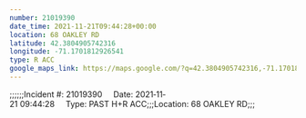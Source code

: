 ```yaml
---
number: 21019390
date_time: 2021-11-21T09:44:28+00:00
location: 68 OAKLEY RD
latitude: 42.3804905742316
longitude: -71.1701812926541
type: R ACC
google_maps_link: https://maps.google.com/?q=42.3804905742316,-71.1701812926541
---
```


;;;;;;Incident #: 21019390     Date: 2021‐11‐21 09:44:28     Type: PAST H+R ACC;;;Location: 68 OAKLEY RD;;;
